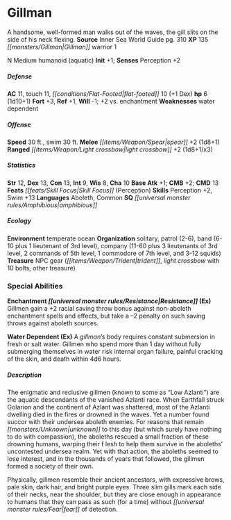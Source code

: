 ﻿---
cssclass: [monsters]
title1: Gillman
desc_short: A handsome, well-formed man walks out of the waves, the gill slits on
  the side of his neck flexing.
title2: Gillman
CR: 1/3
sources:
- name: Inner Sea World Guide
  page: 310
  link: http://paizo.com/store/games/roleplayingGames/p/pathfinderRPG/paizo/pathfinderChronicles/v5748btpy8ief
XP: 135
race: Gillman
classes:
- warrior 1
alignment: N
size: Medium
type: humanoid
subtypes:
- aquatic
initiative:
  bonus: 1
AC:
  AC: 11
  touch: 11
  flat_footed: 10
  components:
    dex: 1
HP:
  HP: 6
  long: 1d10+1
saves:
  fort: 3
  ref: 1
  will: -1
  other: +2 vs. enchantment
weaknesses:
- water dependent
speeds:
  base: 30
  swim: 30
attacks:
  melee:
  - - text: spear +2 (1d8+1)
      entries:
      - - damage: 1d8+1
      attack: spear
      bonus:
      - 2
  ranged:
  - - text: light crossbow +2 (1d8+1/x3)
      entries:
      - - damage: 1d8+1
          crit_multiplier: 3
      attack: light crossbow
      bonus:
      - 2
ability_scores:
  STR: 12
  DEX: 13
  CON: 13
  INT: 9
  WIS: 8
  CHA: 10
BAB: 1
CMB: 2
CMD: 13
feats:
- name: Skill Focus (Perception)
skills:
  Perception: 2
  Swim: 13
languages:
- Aboleth
- Common
special_qualities:
- amphibious
ecology:
  environment: temperate ocean
  organization: solitary, patrol (2-6), band (6-10 plus 1 lieutenant of 3rd level),
    company (11-60 plus 3 lieutenants of 3rd level, 2 commands of 5th level, 1 commodore
    of 7th level, and 3-12 squids)
  treasure_type: NPC Gear
  treasure:
  - trident
  - light crossbow with 10 bolts
  - other treasure
special_abilities:
  Enchantment Resistance (Ex): Gillmen gain a +2 racial saving throw bonus against
    non-aboleth enchantment spells and effects, but take a -2 penalty on such saving
    throws against aboleth sources.
  Water Dependent (Ex): A gillman's body requires constant submersion in fresh or
    salt water. Gillmen who spend more than 1 day without fully submerging themselves
    in water risk internal organ failure, painful cracking of the skin, and death
    within 4d6 hours.
desc_long: |-
  The enigmatic and reclusive gillmen (known to some as “Low Azlanti”) are the aquatic descendants of the vanished Azlanti race. When Earthfall struck Golarion and the continent of Azlant was shattered, most of the Azlanti dwelling died in the fires or drowned in the waves. Yet a number found succor with their undersea aboleth enemies. For reasons that remain unknown to this day (but which surely have nothing to do with compassion), the aboleths rescued a small fraction of these drowning humans, warping their f lesh to help them survive in the aboleths' uncontested undersea realm. Yet with that action, the aboleths seemed to lose interest, and in the thousands of years that followed, the gillmen formed a society of their own.

  Physically, gillmen resemble their ancient ancestors, with expressive brows, pale skin, dark hair, and bright purple eyes. Three slim gills mark each side of their necks, near the shoulder, but they are close enough in appearance to humans that they can pass as such (for a time) without fear of detection.

---

# Gillman
A handsome, well-formed man walks out of the waves, the gill slits on the side of his neck flexing.
**Source** Inner Sea World Guide pg. 310
**XP** 135
_[[monsters/Gillman|Gillman]]_ warrior 1

N Medium humanoid (aquatic)
**Init** +1; **Senses** Perception +2

##### Defense

**AC** 11, touch 11, _[[conditions/Flat-Footed|flat-footed]]_ 10 (+1 Dex)
**hp** 6 (1d10+1)
**Fort** +3, **Ref** +1, **Will** -1; +2 vs. enchantment
**Weaknesses** water dependent

##### Offense
**Speed** 30 ft., swim 30 ft.
**Melee** _[[items/Weapon/Spear|spear]]_ +2 (1d8+1)
**Ranged** _[[items/Weapon/Light crossbow|light crossbow]]_ +2 (1d8+1/x3)

##### Statistics
**Str** 12, **Dex** 13, **Con** 13, **Int** 9, **Wis** 8, **Cha** 10
**Base Atk** +1; **CMB** +2; **CMD** 13
**Feats** _[[feats/Skill Focus|Skill Focus]]_ (Perception)
**Skills** Perception +2, Swim +13
**Languages** Aboleth, Common
**SQ** _[[universal monster rules/Amphibious|amphibious]]_

##### Ecology

**Environment** temperate ocean
**Organization** solitary, patrol (2-6), band (6-10 plus 1 lieutenant of 3rd level), company (11-60 plus 3 lieutenants of 3rd level, 2 commands of 5th level, 1 commodore of 7th level, and 3-12 squids)
**Treasure** NPC gear (_[[items/Weapon/Trident|trident]]_, _light crossbow_ with 10 bolts, other treasure)

### Special Abilities

**Enchantment _[[universal monster rules/Resistance|Resistance]]_ (Ex)** Gillmen gain a +2 racial saving throw bonus against non-aboleth enchantment spells and effects, but take a –2 penalty on such saving throws against aboleth sources.

**Water Dependent (Ex)** A _gillman_’s body requires constant submersion in fresh or salt water. Gillmen who spend more than 1 day without fully submerging themselves in water risk internal organ failure, painful cracking of the skin, and death within 4d6 hours.

##### Description

The enigmatic and reclusive gillmen (known to some as “Low Azlanti”) are the aquatic descendants of the vanished Azlanti race. When Earthfall struck Golarion and the continent of Azlant was shattered, most of the Azlanti dwelling died in the fires or drowned in the waves. Yet a number found succor with their undersea aboleth enemies. For reasons that remain _[[monsters/Unknown|unknown]]_ to this day (but which surely have nothing to do with compassion), the aboleths rescued a small fraction of these drowning humans, warping their f lesh to help them survive in the aboleths’ uncontested undersea realm. Yet with that action, the aboleths seemed to lose interest, and in the thousands of years that followed, the gillmen formed a society of their own.

Physically, gillmen resemble their ancient ancestors, with expressive brows, pale skin, dark hair, and bright purple eyes. Three slim gills mark each side of their necks, near the shoulder, but they are close enough in appearance to humans that they can pass as such (for a time) without _[[universal monster rules/Fear|fear]]_ of detection.